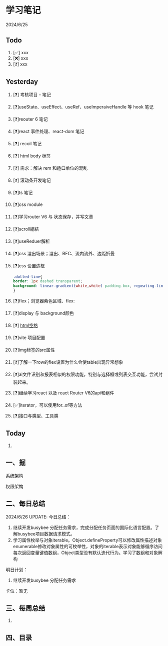 # 学习笔记

2024/6/25



## Todo

1. [✅] xxx
2. [❌] xxx
3. [❓] xxx



## Yesterday

1. [❓] 考核项目 - 笔记

2. [❓]useState、useEffect、useRef、useImperaiveHandle 等 hook 笔记

3. [❓]reouter 6 笔记

4. [❓]react 事件处理、react-dom 笔记

5. [❓] recoil 笔记

6. [❓] html body 标签

7. [❓] 需求：解决 rem 和适口单位的混乱

8. [❓] 滚动条开发笔记

9. [❓]ts 笔记

10. [❓]css module

11. [❓]学习router V6 与 状态保存，并写文章

12. [❓]scroll總結

13. [❓]useReduer解析

14. [❓]css 溢出场景；溢出、BFC、流内流外、边距折叠

15. [❓]css 设置边框

    ~~~css
    .dotted-line{    
    border: 1px dashed transparent;    
    background: linear-gradient(white,white) padding-box, repeating-linear-gradient(-45deg,#ccc 0, #ccc .25em,white 0,white .75em);
    }
    
    ~~~

16. [❓]flex；浏览器紫色区域、flex:

17. [❓]display 与 background颜色

18. [❓] [html空格](https://blog.csdn.net/wuzhiyue2/article/details/117990898)

19. [❓]vite 项目配置

20. [❓]img标签的src属性

21. [❓]了解一下row的flex设置为什么会使table出现异常想象

22. [❓]ai文件识别和报表相似的权限功能，特别与选择框或列表交互功能，尝试封装起来。

23. [❓]继续学习react 以及 react Router V6的api和组件

24. [✅]iterator，可以使用for..of等方法

25. [❓]接口与类型、工具类



## Today

1. 



## 一、掘

系统架构

权限架构



## 二、每日总结

2024/6/26 UPDATE:
今日总结：

1. 继续开发busybee 分配任务需求，完成分配任务页面的国际化语言配置。了解busybee项目数据请求模式。
1. 学习属性枚举与对象iterable。Object.defineProperty可以修改属性描述对象enumerable修改对象属性的可枚举性，对象的iterable表示对象能够循序访问每次返回变量键值数组，Object类型没有默认迭代行为。学习了数组和对象解构




明日计划：

1. 继续开发busybee 分配任务需求



卡位：暂无



## 三、每周总结

1. 



## 四、目录

